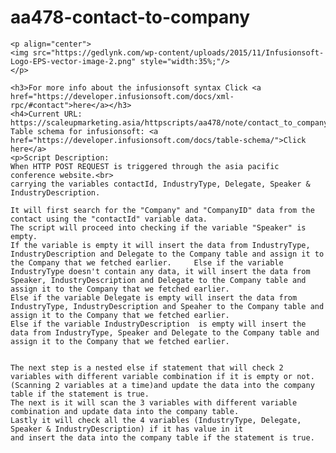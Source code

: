 # aa478-contact-to-company
    <p align="center">
    <img src="https://gedlynk.com/wp-content/uploads/2015/11/Infusionsoft-Logo-EPS-vector-image-2.png" style="width:35%;"/>
    </p>

    <h3>For more info about the infusionsoft syntax Click <a href="https://developer.infusionsoft.com/docs/xml-rpc/#contact">here</a></h3>
    <h4>Current URL: https://scaleupmarketing.asia/httpscripts/aa478/note/contact_to_company.php</h4>
    Table schema for infusionsoft: <a href="https://developer.infusionsoft.com/docs/table-schema/">Click here</a>
    <p>Script Description: 
    When HTTP POST REQUEST is triggered through the asia pacific conference website.<br>
    carrying the variables contactId, IndustryType, Delegate, Speaker & IndustryDescription.

    It will first search for the "Company" and "CompanyID" data from the contact using the "contactId" variable data.  
    The script will proceed into checking if the variable "Speaker" is empty.   
    If the variable is empty it will insert the data from IndustryType, IndustryDescription and Delegate to the Company table and assign it to the Company that we fetched earlier.     Else if the variable IndustryType doesn't contain any data, it will insert the data from Speaker, IndustryDescription and Delegate to the Company table and assign it to the Company that we fetched earlier.   
    Else if the variable Delegate is empty will insert the data from IndustryType, IndustryDescription and Speaher to the Company table and assign it to the Company that we fetched earlier.   
    Else if the variable IndustryDescription  is empty will insert the data from IndustryType, Speaker and Delegate to the Company table and assign it to the Company that we fetched earlier.   
    
    
    The next step is a nested else if statement that will check 2 variables with different variable combination if it is empty or not.(Scanning 2 variables at a time)and update the data into the company table if the statement is true.   
    The next is it will scan the 3 variables with different variable combination and update data into the company table.   
    Lastly it will check all the 4 variables (IndustryType, Delegate, Speaker & IndustryDescription) if it has value in it   
    and insert the data into the company table if the statement is true.
</p>

